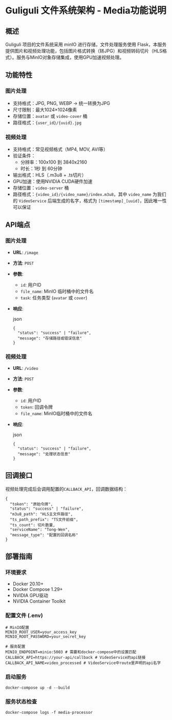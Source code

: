# Guliguli 文件系统架构 - Media功能说明

## 概述

Guliguli 项目的文件系统采用 minIO 进行存储，文件处理服务使用 Flask，本服务提供图片和视频处理功能，包括图片格式转换（转JPG）和视频转码切片（HLS格式）。服务与MinIO对象存储集成，使用GPU加速视频处理。

## 功能特性

### 图片处理

- 支持格式：JPG, PNG, WEBP → 统一转换为JPG
- 尺寸限制：最大1024×1024像素
- 存储位置：`avatar` 或 `video-cover` 桶
- 路径格式：`{user_id}/{uuid}.jpg`

### 视频处理

- 支持格式：常见视频格式（MP4, MOV, AVI等）
- 验证条件：
  - 分辨率：100x100 到 3840x2160
  - 时长：1秒 到 60分钟
- 输出格式：HLS（.m3u8 + .ts切片）
- GPU加速：使用NVIDIA CUDA硬件加速
- 存储位置：`video-server` 桶
- 路径格式：`{video_id}/{video_name}/index.m3u8`，其中 `video_name` 为我们的 `VideoService` 后端生成的名字，格式为 `[timestamp]_[uuid]`，因此唯一性可以保证

## API端点

### 图片处理

- **URL**: `/image`

- **方法**: `POST`

- **参数**:

  - `id`: 用户ID
  - `file_name`: MinIO 临时桶中的文件名
  - `task`: 任务类型 (`avatar` 或 `cover`)

- **响应**:

  json

  ```
  {
    "status": "success" | "failure",
    "message": "存储路径或错误信息"
  }
  ```

### 视频处理

- **URL**: `/video`

- **方法**: `POST`

- **参数**:

  - `id`: 用户ID
  - `token`: 回调令牌
  - `file_name`: MinIO临时桶中的文件名

- **响应**:

  json

  ```
  {
    "status": "success" | "failure",
    "message": "处理状态信息"
  }
  ```

## 回调接口

视频处理完成后会调用配置的`CALLBACK_API`，回调数据结构：

```
{
  "token": "原始令牌",
  "status": "success" | "failure",
  "m3u8_path": "HLS主文件路径",
  "ts_path_prefix": "TS文件前缀",
  "ts_count": 切片数量,
  "serviceName": "Tong-Wen",
  "message_type": "配置的回调名称"
}
```

## 部署指南

### 环境要求

- Docker 20.10+
- Docker Compose 1.29+
- NVIDIA GPU驱动
- NVIDIA Container Toolkit

### 配置文件 (.env)

```
# MinIO配置
MINIO_ROOT_USER=your_access_key
MINIO_ROOT_PASSWORD=your_secret_key

# 服务配置
MINIO_ENDPOINT=minio:5003 # 需要和docker-compose中的设置匹配
CALLBACK_API=https://your-api/callback # VideoService的api链接
CALLBACK_API_NAME=video_processed # VideoService中route里声明的api名字
```

### 启动服务

```
docker-compose up -d --build
```

### 服务状态检查

```
docker-compose logs -f media-processor
```